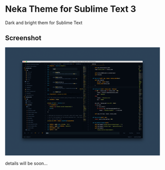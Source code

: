 # Neka Theme for Sublime Text 3
Dark and bright them for Sublime Text

## Screenshot

![Screenshot](neka.png)


details will be soon...
